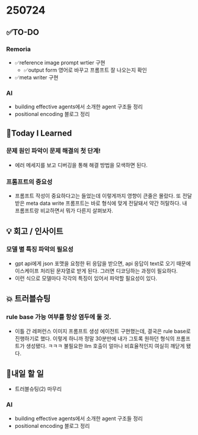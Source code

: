 # 250724
## ✅TO-DO
### Remoria
- ✅reference image prompt wrtier 구현
    - ✅output form 영어로 바꾸고 프롬프트 잘 나오는지 확인
- ✅meta writer 구현 
### AI
- building effective agents에서 소개한 agent 구조들 정리
- positional encoding 블로그 정리

## 📌Today I Learned
### 문제 원인 파악이 문제 해결의 첫 단계!
- 에러 메세지를 보고 디버깅을 통해 해결 방법을 모색하면 된다.

### 프롬프트의 중요성
- 프롬프트 작성이 중요하다고는 들었는데 이렇게까지 영향이 큰줄은 몰랐다. 또 전달받은 meta data write 프롬프트는 바로 형식에 맞게 전달돼서 약간 허탈하다. 내 프롬프트랑 비교하면서 뭐가 다른지 살펴보자.

## 💡 회고 / 인사이트
### 모델 별 특징 파악의 필요성
- gpt api에게 json 포맷을 요청한 뒤 응답을 받으면, api 응답이 text로 오기 때문에 이스케이프 처리된 문자열로 받게 된다. 그러면 디코딩하는 과정이 필요하다. 
- 이런 식으로 모델마다 각각의 특징이 있어서 파악할 필요성이 있다. 

## 💥 트러블슈팅
### rule base 가능 여부를 항상 염두에 둘 것.
- 이틀 간 레퍼런스 이미지 프롬프트 생성 에이전트 구현했는데, 결국은 rule base로 진행하기로 했다. 이렇게 하니까 정말 30분만에 내가 그토록 원하던 형식의 프롬프트가 생성됐다. ㅋㅋㅋ 불필요한 llm 호출이 얼마나 비효율적인지 여실히 깨닫게 됐다.

## 🍩내일 할 일
- 트러블슈팅(2) 마무리
### AI
- building effective agents에서 소개한 agent 구조들 정리
- positional encoding 블로그 정리